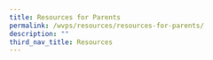 ```yaml
---
title: Resources for Parents
permalink: /wvps/resources/resources-for-parents/
description: ""
third_nav_title: Resources
---
```

